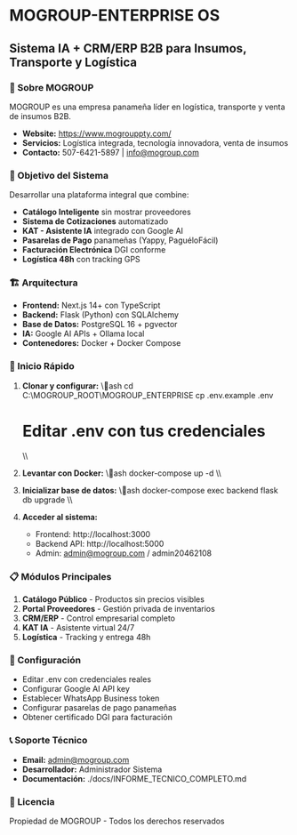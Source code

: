 # MOGROUP-ENTERPRISE OS
## Sistema IA + CRM/ERP B2B para Insumos, Transporte y Logística

### 🏢 Sobre MOGROUP
MOGROUP es una empresa panameña líder en logística, transporte y venta de insumos B2B.
- **Website:** https://www.mogrouppty.com/
- **Servicios:** Logística integrada, tecnología innovadora, venta de insumos
- **Contacto:** 507-6421-5897 | info@mogroup.com

### 🎯 Objetivo del Sistema
Desarrollar una plataforma integral que combine:
- **Catálogo Inteligente** sin mostrar proveedores
- **Sistema de Cotizaciones** automatizado
- **KAT - Asistente IA** integrado con Google AI
- **Pasarelas de Pago** panameñas (Yappy, PaguéloFácil)
- **Facturación Electrónica** DGI conforme
- **Logística 48h** con tracking GPS

### 🏗️ Arquitectura
- **Frontend:** Next.js 14+ con TypeScript
- **Backend:** Flask (Python) con SQLAlchemy
- **Base de Datos:** PostgreSQL 16 + pgvector
- **IA:** Google AI APIs + Ollama local
- **Contenedores:** Docker + Docker Compose

### 🚀 Inicio Rápido
1. **Clonar y configurar:**
   \\\ash
   cd C:\MOGROUP_ROOT\MOGROUP_ENTERPRISE
   cp .env.example .env
   # Editar .env con tus credenciales
   \\\

2. **Levantar con Docker:**
   \\\ash
   docker-compose up -d
   \\\

3. **Inicializar base de datos:**
   \\\ash
   docker-compose exec backend flask db upgrade
   \\\

4. **Acceder al sistema:**
   - Frontend: http://localhost:3000
   - Backend API: http://localhost:5000
   - Admin: admin@mogroup.com / admin20462108

### 📋 Módulos Principales
1. **Catálogo Público** - Productos sin precios visibles
2. **Portal Proveedores** - Gestión privada de inventarios  
3. **CRM/ERP** - Control empresarial completo
4. **KAT IA** - Asistente virtual 24/7
5. **Logística** - Tracking y entrega 48h

### 🔧 Configuración
- Editar .env con credenciales reales
- Configurar Google AI API key
- Establecer WhatsApp Business token
- Configurar pasarelas de pago panameñas
- Obtener certificado DGI para facturación

### 📞 Soporte Técnico
- **Email:** admin@mogroup.com
- **Desarrollador:** Administrador Sistema
- **Documentación:** ./docs/INFORME_TECNICO_COMPLETO.md

### 📄 Licencia
Propiedad de MOGROUP - Todos los derechos reservados
